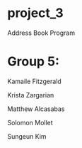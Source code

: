 # project_3
Address Book Program
# Group 5:
Kamaile Fitzgerald

Krista Zargarian

Matthew Alcasabas

Solomon Mollet

Sungeun Kim
